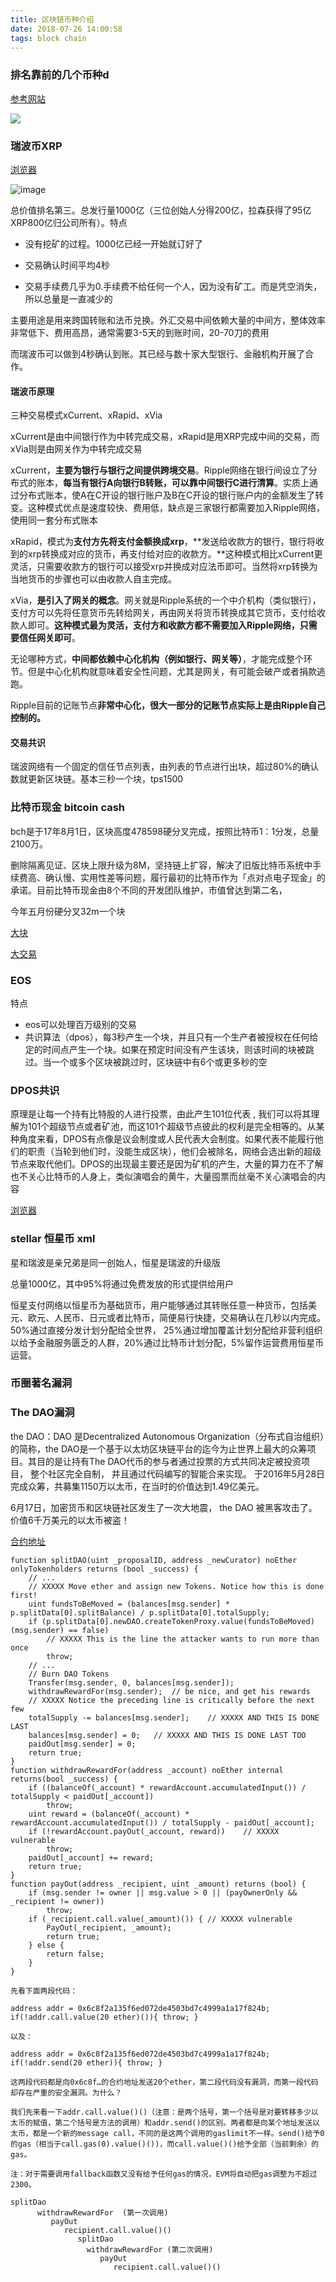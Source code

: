 ```yaml
---
title: 区块链币种介绍
date: 2018-07-26 14:00:58
tags: block chain
---
```




### 排名靠前的几个币种d



[参考网站](https://coinmarketcap.com/)

![](http://wx3.sinaimg.cn/large/c1b251b3gy1ftlvvdvkzlj20wc0hb0w1.jpg)

### 瑞波币XRP

[浏览器](https://xrpcharts.ripple.com)

![image](http://wx4.sinaimg.cn/large/c1b251b3gy1ftnmc49osbj21wk0zmnb3.jpg)

总价值排名第三。总发行量1000亿（三位创始人分得200亿，拉森获得了95亿XRP800亿归公司所有）。特点

+ 没有挖矿的过程。1000亿已经一开始就订好了

+ 交易确认时间平均4秒

+ 交易手续费几乎为0.手续费不给任何一个人，因为没有矿工。而是凭空消失，所以总量是一直减少的


主要用途是用来跨国转账和法币兑换。外汇交易中间依赖大量的中间方，整体效率非常低下、费用高昂，通常需要3-5天的到账时间，20-70刀的费用

而瑞波币可以做到4秒确认到账。其已经与数十家大型银行、金融机构开展了合作。

#### 瑞波币原理

三种交易模式xCurrent、xRapid、xVia

xCurrent是由中间银行作为中转完成交易，xRapid是用XRP完成中间的交易，而xVia则是由网关作为中转完成交易

xCurrent，**主要为银行与银行之间提供跨境交易**。Ripple网络在银行间设立了分布式的账本，**每当有银行A向银行B转账，可以靠中间银行C进行清算**。实质上通过分布式账本，使A在C开设的银行账户及B在C开设的银行账户内的金额发生了转变。这种模式优点是速度较快、费用低，缺点是三家银行都需要加入Ripple网络，使用同一套分布式账本

xRapid，模式为**支付方先将支付金额换成xrp**，**发送给收款方的银行，银行将收到的xrp转换成对应的货币，再支付给对应的收款方。**这种模式相比xCurrent更灵活，只需要收款方的银行可以接受xrp并换成对应法币即可。当然将xrp转换为当地货币的步骤也可以由收款人自主完成。

 xVia，**是引入了网关的概念**。网关就是Ripple系统的一个中介机构（类似银行），支付方可以先将任意货币先转给网关，再由网关将货币转换成其它货币，支付给收款人即可。**这种模式最为灵活，支付方和收款方都不需要加入Ripple网络，只需要信任网关即可**。

无论哪种方式，**中间都依赖中心化机构（例如银行、网关等）**，才能完成整个环节。但是中心化机构就意味着安全性问题，尤其是网关，有可能会破产或者捐款逃跑。

Ripple目前的记账节点**非常中心化，很大一部分的记账节点实际上是由Ripple自己控制的。**

#### 交易共识

瑞波网络有一个固定的信任节点列表，由列表的节点进行出块，超过80%的确认数就更新区块链。基本三秒一个块，tps1500



 

### 比特币现金 bitcoin cash

bch是于17年8月1日，区块高度478598硬分叉完成，按照比特币1：1分发，总量2100万。

删除隔离见证、区块上限升级为8M，坚持链上扩容，解决了旧版比特币系统中手续费高、确认慢、实用性差等问题，履行最初的比特币作为「点对点电子现金」的承诺。目前比特币现金由8个不同的开发团队维护，市值曾达到第二名，

今年五月份硬分叉32m一个块

[大块](https://bch.btc.com/000000000000000004c3c65db9dfd6dc0c41fed106bd3de48c941f473276c488)

[大交易](https://bch.btc.com/57b82b84af76b5d8122c22ee7ef9ab8b452165af686cf624ba530a909fa60981)

 ### EOS

特点

+ eos可以处理百万级别的交易
+ 共识算法（dpos），每3秒产生一个块，并且只有一个生产者被授权在任何给定的时间点产生一个块。如果在预定时间没有产生该块，则该时间的块被跳过。当一个或多个区块被跳过时，区块链中有6个或更多秒的空

### DPOS共识

原理是让每一个持有比特股的人进行投票，由此产生101位代表 , 我们可以将其理解为101个超级节点或者矿池，而这101个超级节点彼此的权利是完全相等的。从某种角度来看，DPOS有点像是议会制度或人民代表大会制度。如果代表不能履行他们的职责（当轮到他们时，没能生成区块），他们会被除名，网络会选出新的超级节点来取代他们。DPOS的出现最主要还是因为矿机的产生，大量的算力在不了解也不关心比特币的人身上，类似演唱会的黄牛，大量囤票而丝毫不关心演唱会的内容

[浏览器](https://eostracker.io/)

 

### stellar 恒星币 xml

星和瑞波是亲兄弟是同一创始人，恒星是瑞波的升级版

总量1000亿，其中95%将通过免费发放的形式提供给用户

恒星支付网络以恒星币为基础货币，用户能够通过其转账任意一种货币，包括美元、欧元、人民币、日元或者比特币，简便易行快捷，交易确认在几秒以内完成。50%通过直接分发计划分配给全世界， 25%通过增加覆盖计划分配给非营利组织以给予金融服务匮乏的人群，20%通过比特币计划分配，5%留作运营费用恒星币运营。

 

 

 ### 币圈著名漏洞

### The DAO漏洞



 the DAO：DAO 是Decentralized Autonomous Organization（分布式自治组织）的简称，the DAO是一个基于以太坊区块链平台的迄今为止世界上最大的众筹项目。其目的是让持有The DAO代币的参与者通过投票的方式共同决定被投资项目， 整个社区完全自制， 并且通过代码编写的智能合来实现。 于2016年5月28日完成众筹，共募集1150万以太币，在当时的价值达到1.49亿美元。

6月17日，加密货币和区块链社区发生了一次大地震， the DAO 被黑客攻击了。价值6千万美元的以太币被盗！

[合约地址](https://gitee.com/xugy/DAO-1.0.1/blob/master/DAO.sol)

```
function splitDAO(uint _proposalID, address _newCurator) noEther onlyTokenholders returns (bool _success) {
    // ...
    // XXXXX Move ether and assign new Tokens. Notice how this is done first!
    uint fundsToBeMoved = (balances[msg.sender] * p.splitData[0].splitBalance) / p.splitData[0].totalSupply;
    if (p.splitData[0].newDAO.createTokenProxy.value(fundsToBeMoved)(msg.sender) == false)
        // XXXXX This is the line the attacker wants to run more than once
        throw;
    // ...
    // Burn DAO Tokens
    Transfer(msg.sender, 0, balances[msg.sender]);
    withdrawRewardFor(msg.sender);  // be nice, and get his rewards
    // XXXXX Notice the preceding line is critically before the next few
    totalSupply -= balances[msg.sender];    // XXXXX AND THIS IS DONE LAST
    balances[msg.sender] = 0;   // XXXXX AND THIS IS DONE LAST TOO
    paidOut[msg.sender] = 0;
    return true;
}
function withdrawRewardFor(address _account) noEther internal returns(bool _success) {
    if ((balanceOf(_account) * rewardAccount.accumulatedInput()) / totalSupply < paidOut[_account])
        throw;
    uint reward = (balanceOf(_account) * rewardAccount.accumulatedInput()) / totalSupply - paidOut[_account];
    if (!rewardAccount.payOut(_account, reward))    // XXXXX vulnerable
        throw;
    paidOut[_account] += reward;
    return true;
}
function payOut(address _recipient, uint _amount) returns (bool) {
    if (msg.sender != owner || msg.value > 0 || (payOwnerOnly && _recipient != owner))
        throw;
    if (_recipient.call.value(_amount)()) { // XXXXX vulnerable
        PayOut(_recipient, _amount);
        return true;
    } else {
        return false;
    }
}

```



```
先看下面两段代码：

address addr = 0x6c8f2a135f6ed072de4503bd7c4999a1a17f824b; if(!addr.call.value(20 ether)()){ throw; }

以及：

address addr = 0x6c8f2a135f6ed072de4503bd7c4999a1a17f824b; if(!addr.send(20 ether)){ throw; }

这两段代码都是向0x6c8f…的合约地址发送20个ether，第二段代码没有漏洞，而第一段代码却存在严重的安全漏洞。为什么？

我们先来看一下addr.call.value()()（注意：是两个括号，第一个括号是对要转移多少以太币的赋值，第二个括号是方法的调用）和addr.send()的区别。两者都是向某个地址发送以太币，都是一个新的message call，不同的是这两个调用的gaslimit不一样。send()给予0的gas（相当于call.gas(0).value()())，而call.value()()给予全部（当前剩余）的gas。

注：对于需要调用fallback函数又没有给予任何gas的情况，EVM将自动把gas调整为不超过2300。
```

```
splitDao
      withdrawRewardFor  (第一次调用)
         payOut           
            recipient.call.value()()
               splitDao
                 withdrawRewardFor (第二次调用)
                    payOut
                       recipient.call.value()()
```










